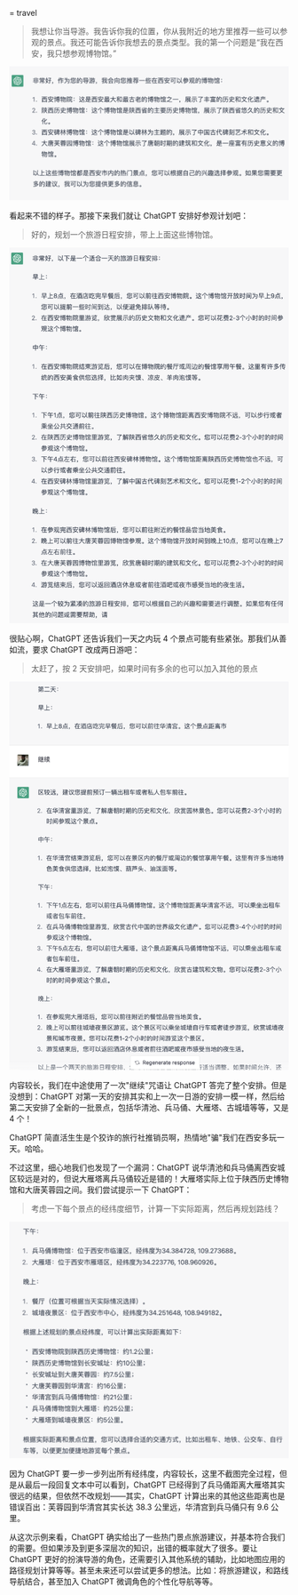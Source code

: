 = travel

> 我想让你当导游。我告诉你我的位置，你从我附近的地方里推荐一些可以参观的景点。我还可能告诉你我想去的景点类型。我的第一个问题是“我在西安，我只想参观博物馆。”

![](/images/awesome/travel.png)

看起来不错的样子。那接下来我们就让 ChatGPT 安排好参观计划吧：

> 好的，规划一个旅游日程安排，带上上面这些博物馆。

![](/images/awesome/travel-2.png)

很贴心啊，ChatGPT 还告诉我们一天之内玩 4 个景点可能有些紧张。那我们从善如流，要求 ChatGPT 改成两日游吧：

> 太赶了，按 2 天安排吧，如果时间有多余的也可以加入其他的景点

![](/images/awesome/travel-3.png)

内容较长，我们在中途使用了一次"继续"咒语让 ChatGPT 答完了整个安排。但是没想到：ChatGPT 对第一天的安排其实和上一次一日游的安排一模一样，然后给第二天安排了全新的一批景点，包括华清池、兵马俑、大雁塔、古城墙等等，又是 4 个！

ChatGPT 简直活生生是个狡诈的旅行社推销员啊，热情地"骗"我们在西安多玩一天。哈哈。

不过这里，细心地我们也发现了一个漏洞：ChatGPT 说华清池和兵马俑离西安城区较远是对的，但说大雁塔离兵马俑较近是错的！大雁塔实际上位于陕西历史博物馆和大唐芙蓉园之间。我们尝试提示一下 ChatGPT：

> 考虑一下每个景点的经纬度细节，计算一下实际距离，然后再规划路线？

![](/images/awesome/travel-4.png)

因为 ChatGPT 要一步一步列出所有经纬度，内容较长，这里不截图完全过程，但是从最后一段回复文本中可以看到，ChatGPT 已经得到了兵马俑距离大雁塔其实很远的结果，但依然不改规划——其实，ChatGPT 计算出来的其他这些距离也是错误百出：芙蓉园到华清宫其实长达 38.3 公里远，华清宫到兵马俑只有 9.6 公里。

从这次示例来看，ChatGPT 确实给出了一些热门景点旅游建议，并基本符合我们的需要。但如果涉及到更多深层次的知识，出错的概率就大了很多。要让 ChatGPT 更好的扮演导游的角色，还需要引入其他系统的辅助，比如地图应用的路径规划计算等等。甚至未来还可以尝试更多的想法。比如：将旅游建议，和路线导航结合，甚至加入 ChatGPT 微调角色的个性化导航等等。

